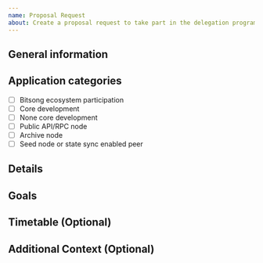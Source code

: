 ```yaml
---
name: Proposal Request
about: Create a proposal request to take part in the delegation program
---
```


<!-- < < < < < < < < < < < < < < < < < < < < < < < < < < < < < < < < < ☺
If you have been invited to fill in this proposal, it means that your application for Round X of the Delegation Program has been positively evaluated.
By compiling and publishing this document, the Validator undertakes to implement the proposal presented, in the event that it will be validated by BitSong's Team.

Please submit your proposal report strictly in the following format, otherwise the report will be invalid.
Please delete the Attention information when you submit the report.
☺ > > > > > > > > > > > > > > > > > > > > > > > > > > > > > > > > >  -->

## General information

<!-- Provide information about you and your validator as well as a way to contact you -->


## Application categories

 - [ ] Bitsong ecosystem participation
 - [ ] Core development
 - [ ] None core development
 - [ ] Public API/RPC node
 - [ ] Archive node
 - [ ] Seed node or state sync enabled peer

<!-- Select what you would like to apply for -->

## Details

<!-- Give details about what you plan to do -->

## Goals

<!-- What do you want to achieve  -->

## Timetable (Optional)

<!--
Estimate the timetable of your plan.

| Implementation Steps | Time Consuming |
| -------------------- | -------------- |
| step 1               | e.g. one month |
| step 2               | ……             |
| ……                   | ……             |
| Total duration       | e.g. one year  |

-->

## Additional Context (Optional)

<!-- Add any other context about the proposal here. -->



